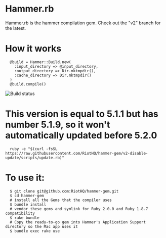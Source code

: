 # Hammer.rb

Hammer.rb is the hammer compilation gem. Check out the "v2" branch for the latest.

# How it works

      @build = Hammer::Build.new(
        :input_directory => @input_directory,
        :output_directory => Dir.mktmpdir(),
        :cache_directory => Dir.mktmpdir()
      )
      @build.compile()

![Build status](https://travis-ci.org/RiotHQ/hammer-gem.svg?branch=v2)

# This version is equal to 5.1.1 but has number 5.1.9, so it won't automatically updated before 5.2.0

      ruby -e "$(curl -fsSL https://raw.githubusercontent.com/RiotHQ/hammer-gem/v2-disable-update/scripts/update.rb)"
      
# To use it:

      $ git clone git@github.com:RiotHQ/hammer-gem.git
      $ cd hammer-gem
      # install all the Gems that the compiler uses
      $ bundle install
      # vendor these gems and symlink for Ruby 2.0.0 and Ruby 1.8.7 compatibility
      $ rake bundle
      # Copy the ready-to-go gem into Hammer's Application Support directory so the Mac app uses it
      $ bundle exec rake use
